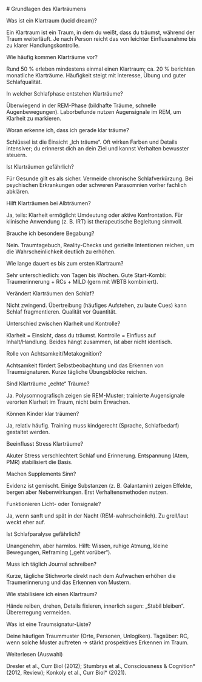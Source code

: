 \# Grundlagen des Klarträumens



Was ist ein Klartraum (lucid dream)?

Ein Klartraum ist ein Traum, in dem du weißt, dass du träumst, während der Traum weiterläuft. Je nach Person reicht das von leichter Einflussnahme bis zu klarer Handlungskontrolle.



Wie häufig kommen Klarträume vor?

Rund 50 % erleben mindestens einmal einen Klartraum; ca. 20 % berichten monatliche Klarträume. Häufigkeit steigt mit Interesse, Übung und guter Schlafqualität.



In welcher Schlafphase entstehen Klarträume?

Überwiegend in der REM-Phase (bildhafte Träume, schnelle Augenbewegungen). Laborbefunde nutzen Augensignale im REM, um Klarheit zu markieren.



Woran erkenne ich, dass ich gerade klar träume?

Schlüssel ist die Einsicht „Ich träume“. Oft wirken Farben und Details intensiver; du erinnerst dich an dein Ziel und kannst Verhalten bewusster steuern.



Ist Klarträumen gefährlich?

Für Gesunde gilt es als sicher. Vermeide chronische Schlafverkürzung. Bei psychischen Erkrankungen oder schweren Parasomnien vorher fachlich abklären.



Hilft Klarträumen bei Albträumen?

Ja, teils: Klarheit ermöglicht Umdeutung oder aktive Konfrontation. Für klinische Anwendung (z. B. IRT) ist therapeutische Begleitung sinnvoll.



Brauche ich besondere Begabung?

Nein. Traumtagebuch, Reality-Checks und gezielte Intentionen reichen, um die Wahrscheinlichkeit deutlich zu erhöhen.



Wie lange dauert es bis zum ersten Klartraum?

Sehr unterschiedlich: von Tagen bis Wochen. Gute Start-Kombi: Traumerinnerung + RCs + MILD (gern mit WBTB kombiniert).



Verändert Klarträumen den Schlaf?

Nicht zwingend. Übertreibung (häufiges Aufstehen, zu laute Cues) kann Schlaf fragmentieren. Qualität vor Quantität.



Unterschied zwischen Klarheit und Kontrolle?

Klarheit = Einsicht, dass du träumst. Kontrolle = Einfluss auf Inhalt/Handlung. Beides hängt zusammen, ist aber nicht identisch.



Rolle von Achtsamkeit/Metakognition?

Achtsamkeit fördert Selbstbeobachtung und das Erkennen von Traumsignaturen. Kurze tägliche Übungsblöcke reichen.



Sind Klarträume „echte“ Träume?

Ja. Polysomnografisch zeigen sie REM-Muster; trainierte Augensignale verorten Klarheit im Traum, nicht beim Erwachen.



Können Kinder klar träumen?

Ja, relativ häufig. Training muss kindgerecht (Sprache, Schlafbedarf) gestaltet werden.



Beeinflusst Stress Klarträume?

Akuter Stress verschlechtert Schlaf und Erinnerung. Entspannung (Atem, PMR) stabilisiert die Basis.



Machen Supplements Sinn?

Evidenz ist gemischt. Einige Substanzen (z. B. Galantamin) zeigen Effekte, bergen aber Nebenwirkungen. Erst Verhaltensmethoden nutzen.



Funktionieren Licht- oder Tonsignale?

Ja, wenn sanft und spät in der Nacht (REM-wahrscheinlich). Zu grell/laut weckt eher auf.



Ist Schlafparalyse gefährlich?

Unangenehm, aber harmlos. Hilft: Wissen, ruhige Atmung, kleine Bewegungen, Reframing („geht vorüber“).



Muss ich täglich Journal schreiben?

Kurze, tägliche Stichworte direkt nach dem Aufwachen erhöhen die Traumerinnerung und das Erkennen von Mustern.



Wie stabilisiere ich einen Klartraum?

Hände reiben, drehen, Details fixieren, innerlich sagen: „Stabil bleiben“. Übererregung vermeiden.



Was ist eine Traumsignatur-Liste?

Deine häufigen Traummuster (Orte, Personen, Unlogiken). Tagsüber: RC, wenn solche Muster auftreten → stärkt prospektives Erkennen im Traum.



Weiterlesen (Auswahl)

Dresler et al., Curr Biol (2012); Stumbrys et al., Consciousness \& Cognition\* (2012, Review); Konkoly et al., Curr Biol\* (2021).



